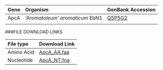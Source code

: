  Gene | Organism | GenBank Accession |
 :--- | :--- | :--- |
| ApcA | *‘Aromatoleum’ aromaticum* EbN1 | [Q5P5G2](http://www.ncbi.nlm.nih.gov/protein/Q5P5G2) |
| []() | | |

###FILE DOWNLOAD LINKS

 File type | Download Link |
 :--- | :---------- | 
| Amino Acid | [ApcA_AA.faa](amino_acid/ApcA_AA.faa) |
| Nucleotide | [ApcA_NT.fna](nucleotide/apcA_NT.fna) |

